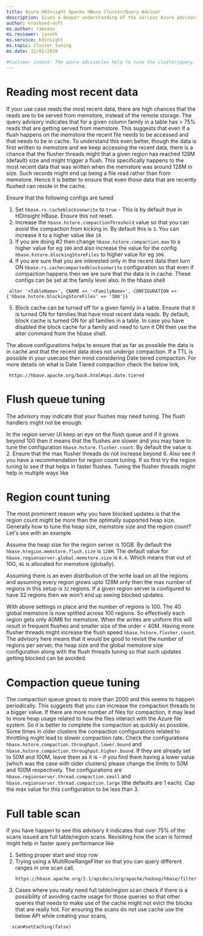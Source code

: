 ```yaml
---
title: Azure HDInsight Apache HBase Cluster/Query Advisor
description: Gives a deeper understanding of the various Azure advisories for HDInsight HBase
author: hrasheed-msft
ms.author: ramvasu
ms.reviewer: jasonh
ms.service: hdinsight
ms.topic: Cluster tuning
ms.date: 12/02/2020

#Customer intent: The azure advisories help to tune the cluster/query. This doc gives a much deeper understanding of the various advisories including the recommended configuration tunings.
---
```


# Reading most recent data
If your use case reads the most recent data, there are high chances that the reads are to be served from memstore, instead of the remote storage. The query advisory indicates that for a given column family in a table has > 75% reads that are getting served from memstore. This suggests that even if a flush happens on the memstore the recent file needs to be accessed and that needs to be in cache. To understand this even better, though the data is first written to memstore and we keep accessing the recent data, there is a chance that the flusher threads might that a given region has reached 128M (default) size and might trigger a flush. This specifically happens to the most recent data that was written when the memstore was around 128M in size. Such records might end up being a file read rather than from memstore. Hence it is better to ensure that even those data that are recently flushed can reside in the cache.

Ensure that the following configs are tuned
1.  Set `hbase.rs.cacheblocksonwrite` to `true`  - This is by default true in HDInsight HBase. Ensure this not reset.
2.  Increase the `hbase.hstore.compactionThreshold` value so that you can avoid the compaction from kicking in. By default this is `3`. You can increase it to a higher value like `10`.
3. If you are doing #2 then change `hbase.hstore.compaction.max` to a higher value for eg `100` and also increase the value for the config `hbase.hstore.blockingStoreFiles` to higher value for eg `300`.
4. If you are sure that you are interested only in the recent data then turn ON `hbase.rs.cachecompactedblocksonwrite` configuration so that even if compaction happens then we are sure that the data is in cache. These configs can be set at the family level also. In the hbase shell
  ```
   alter '<TableName>', {NAME => '<FamilyName>', CONFIGURATION => {'hbase.hstore.blockingStoreFiles' => '300'}}
  ```
5. Block cache can be turned off for a given family in a table. Ensure that it is turned ON for families that have most recent data reads. By default, block cache is turned ON for all families in a table. In case you have disabled the block cache for a family and need to turn it ON then use the alter command from the hbase shell.


The above configurations helps to ensure that as far as possible the data is in cache and that the recent data does not undergo compaction. If a TTL is possible in your usecase then mind considering Date tiered compaction. For more details on what is Date Tiered compaction check the below link,
  ```
   https://hbase.apache.org/book.html#ops.date.tiered
  ```

# Flush queue tuning
The advisory may indicate that your flushes may need tuning. The flush handlers might not be enough.

In the region server UI keep an eye on the flush queue and if it grows beyond 100 then it means that the flushes are slower and you may have to tune the  configuration  `hbase.hstore.flusher.count`. By default the value is 2. Ensure that the max flusher threads do not increase beyond 6.
Also see if you have a recommendation for region count tuning. If so first try the region tuning to see if that helps in faster flushes. Tuning the flusher threads might help in multiple ways like 

# Region count tuning
The most prominent reason why you have blocked updates is that the region count might be more than the optimally supported heap size. Generally how to tune the heap size, memstore size and the region count? Let's see with an example

Assume the heap size for the region server is 10GB. By default the `hbase.hregion.memstore.flush.size` is `128M`. The default value for `hbase.regionserver.global.memstore.size` is `0.4`. Which means that out of 10G, `4G` is allocated for memstore (globally).

Assuming there is an even distribution of the write load on all the regions and assuming every region grows upto 128M only then the max number of regions in this setup is `32` regions. If a given region server is configured to have 32 regions then we won't end up seeing blocked updates.

With above settings in place and the number of regions is 100. The 4G global memstore is now splitted across 100 regions. So effectively each region gets only 40MB for memstore. When the writes are uniform this will result in frequent flushes and smaller size of the order < 40M. Having more flusher threads might increase the flush speed `hbase.hstore.flusher.count`.
The advisory here means that it would be good to revisit the number of regions per server, the heap size and the global memstore size configuration along with the flush threads tuning so that such updates getting blocked can be avoided.

# Compaction queue tuning
The compaction queue grows to more than 2000 and this seems to happen periodically. This suggests that you can increase the compaction threads to a bigger value.
If there are more number of files for compaction, it may lead to more heap usage related to how the files interact with the Azure file system. So it is better to complete the compaction as quickly as possible.
Some times in older clusters the compaction configurations related to throttling might lead to slower compaction rate. Check the configurations
`hbase.hstore.compaction.throughput.lower.bound` and `hbase.hstore.compaction.throughput.higher.bound`. If they are already set to 50M and 100M, leave them as it is - if you find them having a lower value (which was the case with older clusters) please change the limits to 50M and 100M respectively.
The configurations are `hbase.regionserver.thread.compaction.small` and `hbase.regionserver.thread.compaction.large` (the defaults are 1 each).
Cap the max value for this configuration to be less than 3.


# Full table scan
If you have happen to see this advisory it indicates that over 75% of the scans issued are full table/region scans. Revisiting how the scan is formed might help in faster query performance like 
1. Setting proper start and stop row
2. Trying using a MultiRowRangeFilter so that you can query different ranges in one scan call.
   ```
   https://hbase.apache.org/2.1/apidocs/org/apache/hadoop/hbase/filter/MultiRowRangeFilter.html
   ```
3. Cases where you really need full table/region scan check if there is a possibility of avoiding cache usage for those queries so that other queries that needs to make use of the cache might not evict the blocks that are really hot.
For ensuring the scans do not use cache use the below API while creating your scans,
  ```
    scan#setCaching(false)
  ```